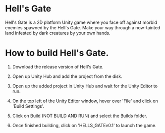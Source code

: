 # Hell's Gate

Hell's Gate is a 2D platform Unity game where you face off against morbid enemies spawned by the Hell's Gate. Make your way through a now-tainted land infested by dark creatures by your own hands.

# How to build Hell's Gate.

1. Download the release version of Hell's Gate.

2. Open up Unity Hub and add the project from the disk.

3. Open up the added project in Unity Hub and wait for the Unity Editor to run.

4. On the top left of the Unity Editor window, hover over 'File' and click on 'Build Settings'.

5. Click on Build (NOT BUILD AND RUN) and select the Builds folder.

6. Once finished building, click on 'HELLS_GATEv0.1' to launch the game.
